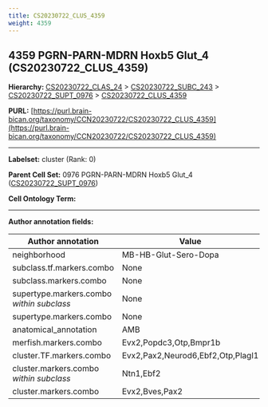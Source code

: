 ```yaml
---
title: CS20230722_CLUS_4359
weight: 4359
---
```

## 4359 PGRN-PARN-MDRN Hoxb5 Glut_4 (CS20230722_CLUS_4359)
<b>Hierarchy: </b>
[CS20230722_CLAS_24](../CS20230722_CLAS_24) >
[CS20230722_SUBC_243](../CS20230722_SUBC_243) >
[CS20230722_SUPT_0976](../CS20230722_SUPT_0976) >
[CS20230722_CLUS_4359](../CS20230722_CLUS_4359)

**PURL:** [https://purl.brain-bican.org/taxonomy/CCN20230722/CS20230722_CLUS_4359](https://purl.brain-bican.org/taxonomy/CCN20230722/CS20230722_CLUS_4359)

---


**Labelset:** cluster (Rank: 0)

**Parent Cell Set:** 0976 PGRN-PARN-MDRN Hoxb5 Glut_4 ([CS20230722_SUPT_0976](../CS20230722_SUPT_0976))



**Cell Ontology Term:** 

[MARKER GENES.]: #


---

[TRANSFERRED ANNOTATIONS.]: #


[AUTHOR ANNOTATION FIELDS.]: #


**Author annotation fields:**

| Author annotation | Value |
|-------------------|-------|
|neighborhood|MB-HB-Glut-Sero-Dopa|
|subclass.tf.markers.combo|None|
|subclass.markers.combo|None|
|supertype.markers.combo _within subclass_|None|
|supertype.markers.combo|None|
|anatomical_annotation|AMB|
|merfish.markers.combo|Evx2,Popdc3,Otp,Bmpr1b|
|cluster.TF.markers.combo|Evx2,Pax2,Neurod6,Ebf2,Otp,Plagl1|
|cluster.markers.combo _within subclass_|Ntn1,Ebf2|
|cluster.markers.combo|Evx2,Bves,Pax2|
